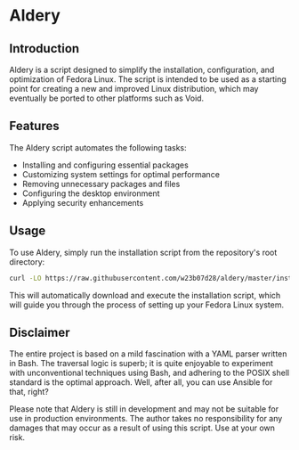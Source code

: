 # Aldery

## Introduction

Aldery is a script designed to simplify the installation, configuration, and optimization of Fedora Linux. The script is intended to be used as a starting point for creating a new and improved Linux distribution, which may eventually be ported to other platforms such as Void.

## Features

The Aldery script automates the following tasks:

* Installing and configuring essential packages
* Customizing system settings for optimal performance
* Removing unnecessary packages and files
* Configuring the desktop environment
* Applying security enhancements

## Usage

To use Aldery, simply run the installation script from the repository's root directory:

```bash
curl -LO https://raw.githubusercontent.com/w23b07d28/aldery/master/install.sh && sh install.sh
```

This will automatically download and execute the installation script, which will guide you through the process of setting up your Fedora Linux system.

## Disclaimer

The entire project is based on a mild fascination with a YAML parser written in Bash. The traversal logic is superb; it is quite enjoyable to experiment with unconventional techniques using Bash, and adhering to the POSIX shell standard is the optimal approach. Well, after all, you can use Ansible for that, right?

Please note that Aldery is still in development and may not be suitable for use in production environments. The author takes no responsibility for any damages that may occur as a result of using this script. Use at your own risk.

